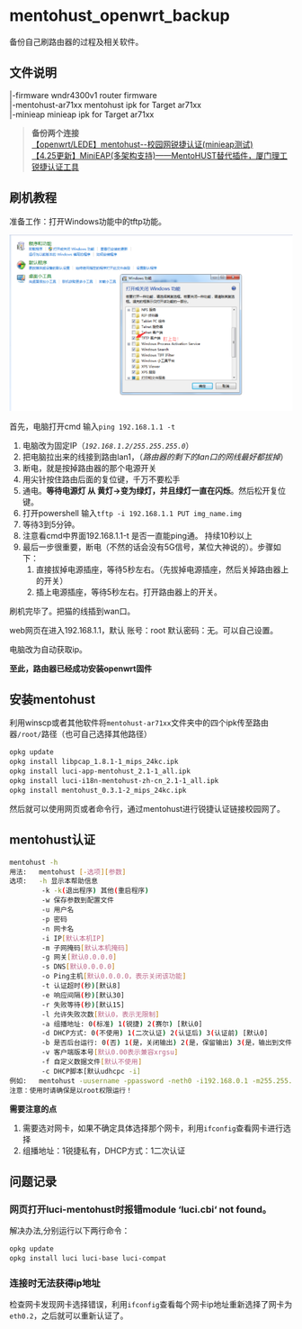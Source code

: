 # mentohust_openwrt_backup  

备份自己刷路由器的过程及相关软件。

## 文件说明  

|-firmware wndr4300v1 router firmware   
|-mentohust-ar71xx  mentohust ipk for Target ar71xx  
|-minieap  minieap ipk for Target ar71xx  

>**备份两个连接**   
>[【openwrt/LEDE】mentohust--校园网锐捷认证(minieap测试) ](https://www.right.com.cn/forum/forum.php?mod=viewthread&tid=196317&extra=page%3D1&page=1)   
>[【4.25更新】MiniEAP(多架构支持)——MentoHUST替代插件，厦门理工锐捷认证工具](https://www.right.com.cn/forum/thread-4106567-1-1.html)  

## 刷机教程

准备工作：打开Windows功能中的tftp功能。

![tftp](./tftp.png)

首先，电脑打开cmd 输入`ping 192.168.1.1 -t`

1. 电脑改为固定IP（*`192.168.1.2/255.255.255.0`*）
2. 把电脑拉出来的线接到路由lan1，（*路由器的剩下的lan口的网线最好都拔掉*）
3. 断电，就是按掉路由器的那个电源开关
4. 用尖针按住路由后面的复位键，千万不要松手
5. 通电。**等待电源灯 从 黄灯→变为绿灯，并且绿灯一直在闪烁**。然后松开复位键。
6. 打开powershell 输入`tftp -i 192.168.1.1 PUT img_name.img`
7. 等待3到5分钟。
8. 注意看cmd中界面192.168.1.1-t 是否一直能ping通。 持续10秒以上
9. 最后一步很重要，断电（不然的话会没有5G信号，某位大神说的）。步骤如下：
   1. 直接拔掉电源插座，等待5秒左右。（先拔掉电源插座，然后关掉路由器上的开关）
   2. 插上电源插座，等待5秒左右。打开路由器上的开关。


刷机完毕了。把猫的线插到wan口。

web网页在进入192.168.1.1，默认 账号：root 默认密码：无。可以自己设置。

电脑改为自动获取ip。

**至此，路由器已经成功安装openwrt固件**

## 安装mentohust

利用winscp或者其他软件将`mentohust-ar71xx`文件夹中的四个ipk传至路由器`/root/`路径（也可自己选择其他路径）

``` bash
opkg update
opkg install libpcap_1.8.1-1_mips_24kc.ipk
opkg install luci-app-mentohust_2.1-1_all.ipk
opkg install luci-i18n-mentohust-zh-cn_2.1-1_all.ipk
opkg install mentohust_0.3.1-2_mips_24kc.ipk
```

然后就可以使用网页或者命令行，通过mentohust进行锐捷认证链接校园网了。

## mentohust认证

```bash
mentohust -h
用法:   mentohust [-选项][参数]
选项:   -h 显示本帮助信息
        -k -k(退出程序) 其他(重启程序)
        -w 保存参数到配置文件
        -u 用户名
        -p 密码
        -n 网卡名
        -i IP[默认本机IP]
        -m 子网掩码[默认本机掩码]
        -g 网关[默认0.0.0.0]
        -s DNS[默认0.0.0.0]
        -o Ping主机[默认0.0.0.0，表示关闭该功能]
        -t 认证超时(秒)[默认8]
        -e 响应间隔(秒)[默认30]
        -r 失败等待(秒)[默认15]
        -l 允许失败次数[默认0，表示无限制]
        -a 组播地址: 0(标准) 1(锐捷) 2(赛尔) [默认0]
        -d DHCP方式: 0(不使用) 1(二次认证) 2(认证后) 3(认证前) [默认0]
        -b 是否后台运行: 0(否) 1(是，关闭输出) 2(是，保留输出) 3(是，输出到文件) [默认0]
        -v 客户端版本号[默认0.00表示兼容xrgsu]
        -f 自定义数据文件[默认不使用]
        -c DHCP脚本[默认udhcpc -i]
例如:   mentohust -uusername -ppassword -neth0 -i192.168.0.1 -m255.255.255.0 -g0.0.0.0 -s0.0.0.0 -o0.0.0.0 -t8 -e30 -r15 -a0 -d1 -b0 -v4.10 -fdefault.mpf -cudhcpc -i
注意：使用时请确保是以root权限运行！
```

**需要注意的点**
1. 需要选对网卡，如果不确定具体选择那个网卡，利用`ifconfig`查看网卡进行选择
2. 组播地址：1锐捷私有，DHCP方式：1二次认证

## 问题记录

### 网页打开luci-mentohust时报错module ‘luci.cbi‘ not found。
解决办法,分别运行以下两行命令：
```bash
opkg update
opkg install luci luci-base luci-compat
```

### 连接时无法获得ip地址
检查网卡发现网卡选择错误，利用`ifconfig`查看每个网卡ip地址重新选择了网卡为`eth0.2`，之后就可以重新认证了。